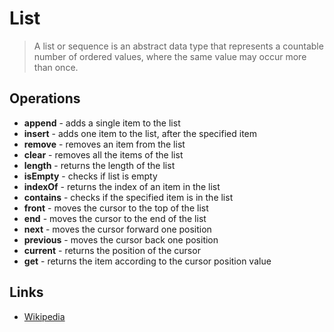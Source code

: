 # List

> A list or sequence is an abstract data type that represents a countable number of ordered values, where the same value may occur more than once.

## Operations

- **append** - adds a single item to the list
- **insert** - adds one item to the list, after the specified item
- **remove** - removes an item from the list
- **clear** - removes all the items of the list
- **length** - returns the length of the list
- **isEmpty** - checks if list is empty
- **indexOf** - returns the index of an item in the list
- **contains** - checks if the specified item is in the list
- **front** - moves the cursor to the top of the list
- **end** - moves the cursor to the end of the list
- **next** - moves the cursor forward one position
- **previous** - moves the cursor back one position
- **current** - returns the position of the cursor
- **get** - returns the item according to the cursor position value

## Links

- [Wikipedia](https://en.wikipedia.org/wiki/List_(abstract_data_type))

